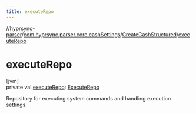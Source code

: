 ```yaml
---
title: executeRepo
---
```

//[hyprsync-parser](../../../index.html)/[com.hyprsync.parser.core.cashSettings](../index.html)/[CreateCashStructured](index.html)/[executeRepo](execute-repo.html)



# executeRepo



[jvm]\
private val [executeRepo](execute-repo.html): [ExecuteRepo](../../com.hyprsync.parser.repo.sortSettings/-execute-repo/index.html)



Repository for executing system commands and handling execution settings.



